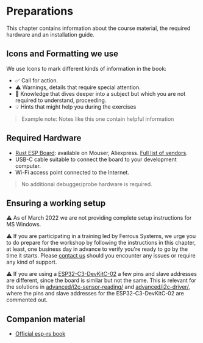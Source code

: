 # Preparations

This chapter contains information about the course material, the required hardware and an installation guide.

## Icons and Formatting we use

We use Icons to mark different kinds of information in the book:
* ✅ Call for action.
* ⚠️ Warnings, details that require special attention.
* 🔎 Knowledge that dives deeper into a subject but which you are not required to understand, proceeding.
* 💡 Hints that might help you during the exercises

> Example note: Notes like this one contain helpful information

## Required Hardware

- [Rust ESP Board](https://github.com/esp-rs/esp-rust-board): available on Mouser, Aliexpress. [Full list of vendors](https://github.com/esp-rs/esp-rust-board#where-to-buy).
- USB-C cable suitable to connect the board to your development computer.
- Wi-Fi access point connected to the Internet.

> No additional debugger/probe hardware is required.

## Ensuring a working setup
<!-- TODO: Update this comments -->
⚠️ As of March 2022 we are not providing complete setup instructions for MS Windows.

⚠️ If you are participating in a training led by Ferrous Systems, we urge you to do prepare for the workshop by following the instructions in this chapter, at least, one business day in advance to verify you're ready to go by the time it starts. Please [contact us](https://ferrous-systems.com/contact/) should you encounter any issues or require any kind of support.

⚠️ If you are using a [ESP32-C3-DevKitC-02](https://docs.espressif.com/projects/esp-idf/en/latest/esp32c3/hw-reference/esp32c3/user-guide-devkitc-02.html) a few pins and slave addresses are different, since the board is similar but not the same. This is relevant for the solutions in [advanced/i2c-sensor-reading/](/advanced/i2c-sensor-reading/examples) and [advanced/i2c-driver/](/advanced/i2c-driver/src/), where the pins and slave addresses for the ESP32-C3-DevKitC-02 are commented out.

## Companion material

- [Official esp-rs book](https://esp-rs.github.io/book/introduction.html)
